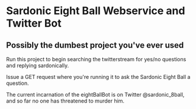 # Sardonic Eight Ball Webservice and Twitter Bot #

## Possibly the dumbest project you've ever used ##

Run this project to begin searching the twitterstream for yes/no questions and replying sardonically.

Issue a GET request where you're running it to ask the Sardonic Eight Ball a question.

The current incarnation of the eightBallBot is on Twitter @sardonic_8ball, and so far no one has threatened to murder him.
